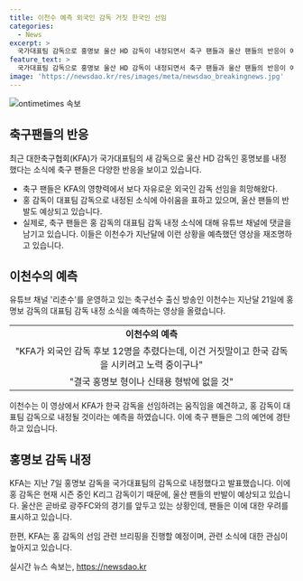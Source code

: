 ```yaml
---
title: 이천수 예측 외국인 감독 거짓 한국인 선임
categories:
  - News
excerpt: >
  국가대표팀 감독으로 홍명보 울산 HD 감독이 내정되면서 축구 팬들과 울산 팬들의 반응이 예상된다. KFA의 외국 감독에 관한 이슈와 관련해 이천수가 지난달에 예측한 내용이 논의되고 있는 가운데, 홍 감독의 대표팀 지명에 대한 화답이 이 영상에 담겨있다. 홍 감독의 울산 지휘와 동시에 대표팀 감독으로의 복무에 대한 전망과 예측 등이 화두다. 8일 오전 10시에는 KFA가 홍 감독 선임 관련 브리핑을 진행할 예정이다.
feature_text: >
  국가대표팀 감독으로 홍명보 울산 HD 감독이 내정되면서 축구 팬들과 울산 팬들의 반응이 예상된다. KFA의 외국 감독에 관한 이슈와 관련해 이천수가 지난달에 예측한 내용이 논의되고 있는 가운데, 홍 감독의 대표팀 지명에 대한 화답이 이 영상에 담겨있다. 홍 감독의 울산 지휘와 동시에 대표팀 감독으로의 복무에 대한 전망과 예측 등이 화두다. 8일 오전 10시에는 KFA가 홍 감독 선임 관련 브리핑을 진행할 예정이다.
image: 'https://newsdao.kr/res/images/meta/newsdao_breakingnews.jpg'
---
```


<p><img src="httpss://newsdao.kr/res/images/meta/newsdao_breakingnews.jpg" alt="ontimetimes 속보" /></p>

<h2 data-ke-size="size26">축구팬들의 반응</h2>

<p data-ke-size="size16">최근 대한축구협회(KFA)가 국가대표팀의 새 감독으로 울산 HD 감독인 홍명보를 내정했다는 소식에 축구 팬들은 다양한 반응을 보이고 있습니다. </p>

<ul>
<li> 축구 팬들은 KFA의 영향력에서 보다 자유로운 외국인 감독 선임을 희망해왔다. </li>
<li> 홍 감독이 대표팀 감독으로 내정된 소식에 아쉬움을 표하고 있으며, 울산 팬들의 반발도 예상되고 있습니다. </li>
<li> 실제로, 축구 팬들은 홍 감독의 대표팀 감독 내정 소식에 대해 유튜브 채널에 댓글을 남기고 있습니다. 이들은 이천수가 지난달에 이런 상황을 예측했던 영상을 재조명하고 있습니다.</li>
</ul>

<h2 data-ke-size="size26">이천수의 예측</h2>

<p data-ke-size="size16">유튜브 채널 '리춘수'를 운영하고 있는 축구선수 출신 방송인 이천수는 지난달 21일에 홍명보 감독의 대표팀 감독 내정 소식을 예측하는 영상을 올렸습니다. </p>

<table>
<tr>
<td style="text-align: center; height: 17px;"><b>이천수의 예측</b></td>
</tr>
<tr>
<td style="text-align: center; height: 17px;">"KFA가 외국인 감독 후보 12명을 추렸다는데, 이건 거짓말이고 한국 감독을 시키려고 노력 중이구나"</td>
</tr>
<tr>
<td style="text-align: center; height: 17px;">"결국 홍명보 형이나 신태용 형밖에 없을 것"</td>
</tr>
</table>

<p data-ke-size="size16">이천수는 이 영상에서 KFA가 한국 감독을 선임하려는 움직임을 예견하고, 홍 감독이 대표팀 감독으로 내정될 것이라는 예측을 하였습니다. 이에 축구 팬들은 그의 예언에 경탄하고 있습니다. </p>

<h2 data-ke-size="size26">홍명보 감독 내정</h2>

<p data-ke-size="size16">KFA는 지난 7일 홍명보 감독을 국가대표팀의 감독으로 내정했다고 발표했습니다. 이에 홍 감독은 현재 시즌 중인 K리그 감독이기 때문에, 울산 팬들의 반발이 예상되고 있습니다. 울산은 곧바로 광주FC와의 경기를 앞두고 있는 상황인데, 팬들은 이에 대한 우려를 표시하고 있습니다.</p>

<p data-ke-size="size16">한편, KFA는 홍 감독의 선임 관련 브리핑을 진행할 예정이며, 관련 소식에 대한 관심이 높아지고 있습니다.</p>
실시간 뉴스 속보는, <a href="https://newsdao.kr" rel="dofollow">https://newsdao.kr</a>


